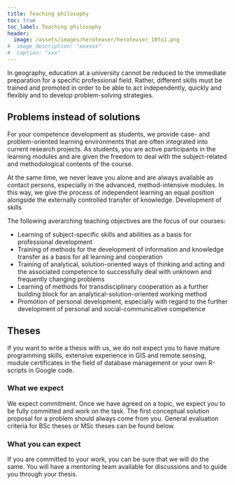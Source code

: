 ```yaml
---
title: Teaching philosophy
toc: true
toc_label: Teaching philosophy
header:
  image: /assets/images/heroteaser/heroteaser_10to1.png
#  image_description: "xxxxxx"
#  caption: "xxx"
---
```


In geography, education at a university cannot be reduced to the immediate preparation for a specific professional field. Rather, different skills must be trained and promoted in order to be able to act independently, quickly and flexibly and to develop problem-solving strategies.

<!--more-->


## Problems instead of solutions
For your competence development as students, we provide case- and problem-oriented learning environments that are often integrated into current research projects. As students, you are active participants in the learning modules and are given the freedom to deal with the subject-related and methodological contents of the course.

At the same time, we never leave you alone and are always available as contact persons, especially in the advanced, method-intensive modules. In this way, we give the process of independent learning an equal position alongside the externally controlled transfer of knowledge.
Development of skills

The following averarching teaching objectives are the focus of our courses:

* Learning of subject-specific skills and abilities as a basis for professional development
* Training of methods for the development of information and knowledge transfer as a basis for all learning and cooperation
* Training of analytical, solution-oriented ways of thinking and acting and the associated competence to successfully deal with unknown and frequently changing problems
* Learning of methods for transdisciplinary cooperation as a further building block for an analytical-solution-oriented working method
* Promotion of personal development, especially with regard to the further development of personal and social-communicative competence

## Theses
If you want to write a thesis with us, we do not expect you to have mature programming skills, extensive experience in GIS and remote sensing, module certificates in the field of database management or your own R-scripts in Google code.

### What we expect
We expect commitment. Once we have agreed on a topic, we expect you to be fully committed and work on the task. The first conceptual solution proposal for a problem should always come from you. General evaluation criteria for BSc theses or MSc theses can be found below.

### What you can expect
If you are committed to your work, you can be sure that we will do the same. You will have a mentoring team available for discussions and to guide you through your thesis.
